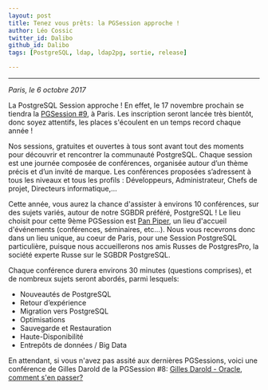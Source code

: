 ```yaml
---
layout: post
title: Tenez vous prêts: la PGSession approche ! 
author: Léo Cossic
twitter_id: Dalibo
github_id: Dalibo
tags: [PostgreSQL, ldap, ldap2pg, sortie, release]

---
```


---
*Paris, le 6 octobre 2017*

La PostgreSQL Session approche ! En effet, le 17 novembre prochain se tiendra la [PGSession #9](http://www.postgresql-sessions.org/9/start), à Paris. Les inscription seront lancée très bientôt, donc soyez attentifs, les places s'écoulent en un temps record chaque année !

<!--MORE-->

Nos sessions, gratuites et ouvertes à tous sont avant tout des moments pour découvrir et rencontrer la communauté PostgreSQL. Chaque session est une journée composée de conférences, organisée autour d’un thème précis et d’un invité de marque. Les conférences proposées s’adressent à tous les niveaux et tous les profils : Développeurs, Administrateur, Chefs de projet, Directeurs informatique,…

Cette année, vous aurez la chance d'assister à environs 10 conférences, sur des sujets variés, autour de notre SGBDR préféré, PostgreSQL ! Le lieu choisit pour cette 9ème PGSession est [Pan Piper](http://www.pan-piper.com/), un lieu d'accueil d'événements (conférences, séminaires, etc...). Nous vous recevrons donc dans un lieu unique, au coeur de Paris, pour une Session PostgreSQL particulière, puisque nous accueillerons nos amis Russes de PostgresPro, la société experte Russe sur le SGBDR PostgreSQL.

Chaque conférence durera environs 30 minutes (questions comprises), et de nombreux sujets seront abordés, parmi lesquels:

  * Nouveautés de PostgreSQL
  * Retour d’expérience
  * Migration vers PostgreSQL
  * Optimisations
  * Sauvegarde et Restauration
  * Haute-Disponibilité
  * Entrepôts de données / Big Data

En attendant, si vous n'avez pas assité aux dernières PGSessions, voici une conférence de Gilles Darold de la PGSession #8: [Gilles Darold - Oracle, comment s'en passer?](https://www.youtube.com/watch?v=AYeQ2loAFaM)




